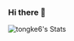 ### Hi there 👋

<!---

- 👋 Hi, I’m @tongke6
- 👀 I’m interested in ...
- 🌱 I’m currently learning ...
- 💞️ I’m looking to collaborate on ...
- 📫 How to reach me ...
- 😄 Pronouns: ...
- ⚡ Fun fact: ...
--->

<!---
tongke6/tongke6 is a ✨ special ✨ repository because its `README.md` (this file) appears on your GitHub profile.
You can click the Preview link to take a look at your changes.
--->

![tongke6's Stats](https://github-readme-stats.vercel.app/api?username=tongke6&theme=dark&show_icons=true&hide_border=false&count_private=true)
